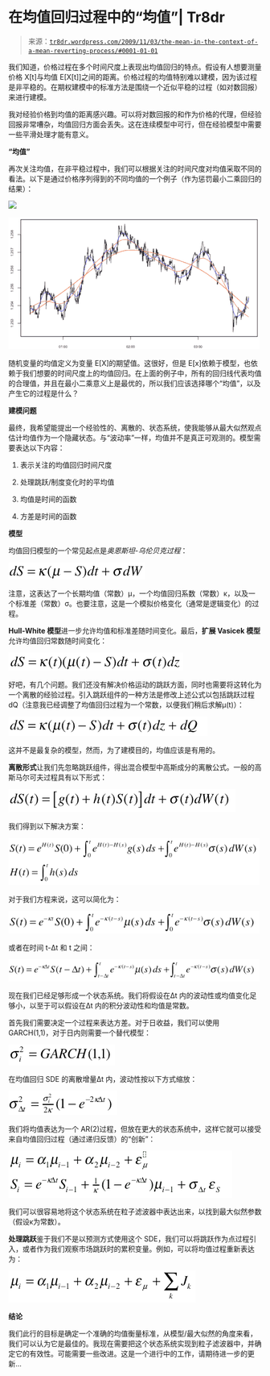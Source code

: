 <!--yml

类别：未分类

日期：2024-05-18 15:38:46

-->

# 在均值回归过程中的“均值”| Tr8dr

> 来源：[`tr8dr.wordpress.com/2009/11/03/the-mean-in-the-context-of-a-mean-reverting-process/#0001-01-01`](https://tr8dr.wordpress.com/2009/11/03/the-mean-in-the-context-of-a-mean-reverting-process/#0001-01-01)

我们知道，价格过程在多个时间尺度上表现出均值回归的特点。假设有人想要测量价格 X[t]与均值 E[X[t]]之间的距离。价格过程的均值特别难以建模，因为该过程是非平稳的。在期权建模中的标准方法是围绕一个近似平稳的过程（如对数回报）来进行建模。

我对经验价格到均值的距离感兴趣。可以将对数回报的和作为价格的代理，但经验回报非常嘈杂，均值回归方面会丢失。这在连续模型中可行，但在经验模型中需要一些平滑处理才能有意义。

**“均值”**

再次关注均值，在非平稳过程中，我们可以根据关注的时间尺度对均值采取不同的看法。以下是通过价格序列得到的不同均值的一个例子（作为惩罚最小二乘回归的结果）：

![](img/3f17d26d400bcdfb179b10d54d94b0b3.png)

![图片 1](img/33200a0b44635757846c3b6b66014d18.png "图片 1")

随机变量的均值定义为变量 E[X]的期望值。这很好，但是 E[x]依赖于模型，也依赖于我们想要的时间尺度上的均值回归。在上面的例子中，所有的回归线代表均值的合理值，并且在最小二乘意义上是最优的，所以我们应该选择哪个“均值”，以及产生它的过程是什么？

**建模问题**

最终，我希望能提出一个经验性的、离散的、状态系统，使我能够从最大似然观点估计均值作为一个隐藏状态。与“波动率”一样，均值并不是真正可观测的。模型需要表达以下内容：

1.  表示关注的均值回归时间尺度

1.  处理跳跃/制度变化时的平均值

1.  均值是时间的函数

1.  方差是时间的函数

**模型**

均值回归模型的一个常见起点是*奥恩斯坦-乌伦贝克过程*：

![图片 11](img/da56ebee70966c930b7e40d82609f3ab.png "图片 11")

注意，这表达了一个长期均值（常数）μ，一个均值回归系数（常数）κ，以及一个标准差（常数）σ。也要注意，这是一个模拟价格变化（通常是逻辑变化）的过程。

**Hull-White 模型**进一步允许均值和标准差随时间变化。最后，**扩展 Vasicek 模型**允许均值回归常数随时间变化：

![图片 5](img/85b070c0cc4751f9b97f94c99002c3db.png "图片 5")

好吧，有几个问题。我们还没有解决价格运动的跳跃方面，同时也需要将这转化为一个离散的经验过程。引入跳跃组件的一种方法是修改上述公式以包括跳跃过程 dQ（注意我已经调整了均值回归过程为一个常数，以便我们稍后求解μ(t)）：

![图片 7](img/17489a8fd671fded670db6315bc35eb2.png "图片 7")

这并不是最复杂的模型，然而，为了建模目的，均值应该是有用的。

**离散形式**让我们先忽略跳跃组件，得出混合模型中高斯成分的离散公式。一般的高斯马尔可夫过程具有以下形式：

![图片 1](img/fa4a990ad02244e48c642e90f3d365b7.png "图片 1")

我们得到以下解决方案：

![图片 2](img/b5cd4359ad4d0686383a127872b3b260.png "图片 2")

对于我们方程来说，这可以简化为：

![图片 3](img/ac786c2681ca8db657a63164b32657eb.png "图片 3")

或者在时间 t-Δt 和 t 之间：

![图片 4](img/be1c78bf4b395d3424938e71a2d806a4.png "图片 4")

现在我们已经足够形成一个状态系统。我们将假设在Δt 内的波动性或均值变化足够小，以至于可以假设在Δt 内的积分波动性和均值是常数。

首先我们需要决定一个过程来表达方差。对于日收益，我们可以使用 GARCH(1,1)，对于日内则需要一个替代模型：

![图片 7](img/206d06c3a48648caef946ff80dbe92f3.png "图片 7")

在均值回归 SDE 的离散增量Δt 内，波动性按以下方式缩放：

![图片 8](img/320300c6c550324a2ee6479812947c2f.png "图片 8")

我们将均值表达为一个 AR(2)过程，但放在更大的状态系统中，这样它就可以接受来自均值回归过程（通过递归反馈）的“创新”：

![图片 9](img/b8c4aab91b2289bee7bf00cb8fdb22f0.png "图片 9")

我们可以很容易地将这个状态系统在粒子滤波器中表达出来，以找到最大似然参数（假设κ为常数）。

**处理跳跃**鉴于我们不是以预测方式使用这个 SDE，我们可以将跳跃作为点过程引入，或者作为我们观察市场跳跃时的累积变量。例如，可以将均值过程重新表达为：

![图片 10](img/d85c2f4363cff999ce82dc8bc325cf00.png "图片 10")

**结论**

我们此行的目标是确定一个准确的均值衡量标准，从模型/最大似然的角度来看，我们可以认为它是最佳的。我现在需要把这个状态系统实现到粒子滤波器中，并确定它的有效性。可能需要一些改进。这是一个进行中的工作，请期待进一步的更新...
